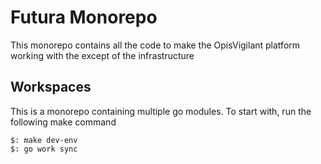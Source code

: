 # Futura Monorepo

This monorepo contains all the code to make the OpisVigilant platform working with the except of the infrastructure

## Workspaces

This is a monorepo containing multiple go modules. To start with, run the following make command

```make
$: make dev-env
$: go work sync
```
